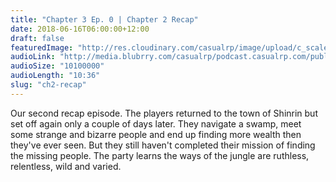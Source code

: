 ```yaml
---
title: "Chapter 3 Ep. 0 | Chapter 2 Recap"
date: 2018-06-16T06:00:00+12:00
draft: false
featuredImage: "http://res.cloudinary.com/casualrp/image/upload/c_scale,f_auto,w_1600/v1519779209/banner-whole-gang.jpg"
audioLink: "http://media.blubrry.com/casualrp/podcast.casualrp.com/public/Chapter%203%20Ep.%200%20_%20Chapter%202%20Recap.mp3"
audioSize: "10100000"
audioLength: "10:36"
slug: "ch2-recap"
---
```


Our second recap episode. The players returned to the town of Shinrin but set off again only a couple of days later. They navigate a swamp, meet some strange and bizarre people and end up finding more wealth then they've ever seen. But they still haven't completed their mission of finding the missing people. The party learns the ways of the jungle are ruthless, relentless, wild and varied.

